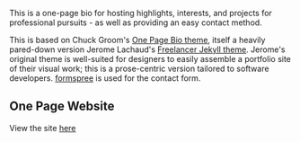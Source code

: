 This is a one-page bio for hosting highlights, interests, and projects for professional pursuits - as well as providing an easy contact method.

This is based on Chuck Groom's [One Page Bio theme](https://github.com/chuckgroom/onepage-bio), itself a heavily pared-down version Jerome Lachaud's [Freelancer Jekyll theme](https://github.com/jeromelachaud/freelancer-theme). Jerome's original theme is well-suited for designers to easily assemble a portfolio site of their visual work; this is a prose-centric version tailored to software developers. [formspree](http://formspree.io/) is used for the contact form.

## One Page Website

View the site [here](https://mkutarna.github.io/)